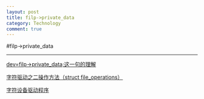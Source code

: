 ```yaml
---
layout: post
title: filp->private_data
category: Technology
comment: true
---
```


#filp->private_data
***
[dev=filp->private_data;这一句的理解](http://blog.csdn.net/elite666/article/details/7015480)

[字符驱动之二操作方法（struct file_operations）](http://blog.chinaunix.net/uid-26837113-id-3157515.html)

[字符设备驱动程序](http://www.linuxidc.com/Linux/2011-08/41747p3.htm)

